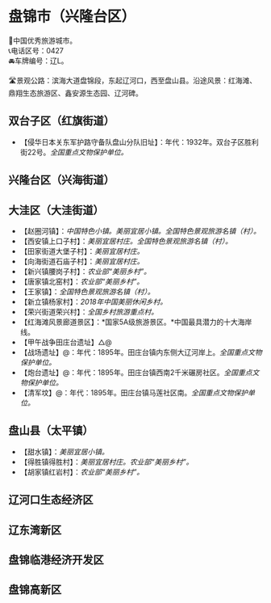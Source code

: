 # 盘锦市（兴隆台区）  
🏅中国优秀旅游城市。   
📞电话区号：0427  
🚘车牌编号：辽L。   

🛣️景观公路：滨海大道盘锦段，东起辽河口，西至盘山县。沿途风景：红海滩、鼎翔生态旅游区、鑫安源生态园、辽河碑。   

## 双台子区（红旗街道）  
* 【侵华日本关东军护路守备队盘山分队旧址】：年代：1932年。双台子区胜利街22号。*全国重点文物保护单位。*  
## 兴隆台区（兴海街道）  

## 大洼区（大洼街道）  
* 【赵圈河镇】：*中国特色小镇。美丽宜居小镇。全国特色景观旅游名镇（村）。*  
* 【西安镇上口子村】：*美丽宜居村庄。全国特色景观旅游名镇（村）。*  
* 【田家街道大堡子村】：*美丽宜居村庄。*  
* 【向海街道石庙子村】：*美丽宜居村庄。*  
* 【新兴镇腰岗子村】：*农业部“美丽乡村”。*  
* 【唐家镇北窑村】：*农业部“美丽乡村”。*  
* 【王家镇】：*全国特色景观旅游名镇（村）。*  
* 【新立镇杨家村】：*2018年中国美丽休闲乡村。*  
* 【荣兴街道荣兴村】：*全国乡村旅游重点村。*  
* 【红海滩风景廊道景区】：*国家5A级旅游景区。*中国最具潜力的十大海岸线。   
* 【甲午战争田庄台遗址】△@ 
* 【战场遗址】@：年代：1895年。田庄台镇内东侧大辽河岸上。*全国重点文物保护单位。*    
* 【炮台遗址】@：年代：1895年。田庄台镇西南2千米碾房社区。*全国重点文物保护单位。*    
* 【清军坟】@：年代：1895年。田庄台镇马莲社区南。*全国重点文物保护单位。*    

## 盘山县（太平镇）  
* 【甜水镇】：*美丽宜居小镇。*  
* 【得胜镇得胜村】：*美丽宜居村庄。农业部“美丽乡村”。*  
* 【胡家镇红岩村】：*农业部“美丽乡村”。*  

## 辽河口生态经济区  

## 辽东湾新区  

## 盘锦临港经济开发区  

## 盘锦高新区  
